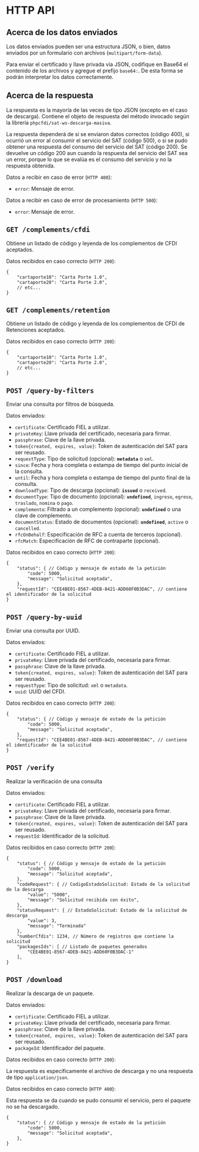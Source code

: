 # HTTP API

## Acerca de los datos enviados

Los datos enviados pueden ser una estructura JSON, o bien,
datos enviados por un formulario con archivos (`multipart/form-data`).

Para enviar el certificado y llave privada vía JSON, codifique en Base64 el contenido de los archivos
y agregue el prefijo `base64:`. De esta forma se podrán interpretar los datos correctamente.

## Acerca de la respuesta

La respuesta es la mayoría de las veces de tipo JSON (excepto en el caso de descarga).
Contiene el objeto de respuesta del método invocado según la librería `phpcfdi/sat-ws-descarga-masiva`.

La respuesta dependerá de si se enviaron datos correctos (código 400),
si ocurrió un error al consumir el servicio del SAT (código 500),
o si se pudo obtener una respuesta del consumo del servicio del SAT (código 200).
Se devuelve un código 200 aun cuando la respuesta del servicio del SAT sea un error,
porque lo que se evalúa es el consumo del servicio y no la respuesta obtenida.

Datos a recibir en caso de error (`HTTP 400`):

- `error`: Mensaje de error.

Datos a recibir en caso de error de procesamiento (`HTTP 500`):

- `error`: Mensaje de error.

## `GET /complements/cfdi`

Obtiene un listado de código y leyenda de los complementos de CFDI aceptados.

Datos recibidos en caso correcto (`HTTP 200`):

```json5
{
    "cartaporte10": "Carta Porte 1.0",
    "cartaporte20": "Carta Porte 2.0",
    // etc...
}
```

## `GET /complements/retention`

Obtiene un listado de código y leyenda de los complementos de CFDI de Retenciones aceptados.

Datos recibidos en caso correcto (`HTTP 200`):

```json5
{
    "cartaporte10": "Carta Porte 1.0",
    "cartaporte20": "Carta Porte 2.0",
    // etc...
}
```

## `POST /query-by-filters`

Enviar una consulta por filtros de búsqueda.

Datos enviados:

- `certificate`: Certificado FIEL a utilizar.
- `privateKey`: Llave privada del certificado, necesaria para firmar.
- `passphrase`: Clave de la llave privada.
- `token{created, expires, value}`: Token de autenticación del SAT para ser reusado.
- `requestType`: Tipo de solicitud (opcional): **`metadata`** o `xml`.
- `since`: Fecha y hora completa o estampa de tiempo del punto inicial de la consulta.
- `until`: Fecha y hora completa o estampa de tiempo del punto final de la consulta.
- `downloadType`: Tipo de descarga (opcional): **`issued`** o `received`.
- `documentType`: Tipo de documento (opcional): **`undefined`**, `ingreso`, `egreso`, `traslado`, `nomina` o `pago`.
- `complemento`: Filtrado a un complemento (opcional): **`undefined`** o una clave de complemento.
- `documentStatus`: Estado de documentos (opcional): **`undefined`**, `active` o `cancelled`.
- `rfcOnBehalf`: Especificación de RFC a cuenta de terceros (opcional).
- `rfcMatch`: Especificación de RFC de contraparte (opcional).

Datos recibidos en caso correcto (`HTTP 200`):

```json5
{
    "status": { // Código y mensaje de estado de la petición
        "code": 5000, 
        "message": "Solicitud aceptada",
    },
    "requestId": "CEE4BE01-8567-4DEB-8421-ADD60F0B3DAC", // contiene el identificador de la solicitud
}
```

## `POST /query-by-uuid`

Enviar una consulta por UUID.

Datos enviados:

- `certificate`: Certificado FIEL a utilizar.
- `privateKey`: Llave privada del certificado, necesaria para firmar.
- `passphrase`: Clave de la llave privada.
- `token{created, expires, value}`: Token de autenticación del SAT para ser reusado.
- `requestType`: Tipo de solicitud: `xml` o `metadata`.
- `uuid`: UUID del CFDI.

Datos recibidos en caso correcto (`HTTP 200`):

```json5
{
    "status": { // Código y mensaje de estado de la petición
        "code": 5000, 
        "message": "Solicitud aceptada",
    },
    "requestId": "CEE4BE01-8567-4DEB-8421-ADD60F0B3DAC", // contiene el identificador de la solicitud
}
```

## `POST /verify`

Realizar la verificación de una consulta

Datos enviados:

- `certificate`: Certificado FIEL a utilizar.
- `privateKey`: Llave privada del certificado, necesaria para firmar.
- `passphrase`: Clave de la llave privada.
- `token{created, expires, value}`: Token de autenticación del SAT para ser reusado.
- `requestId`: Identificador de la solicitud.

Datos recibidos en caso correcto (`HTTP 200`):

```json5
{
    "status": { // Código y mensaje de estado de la petición
        "code": 5000, 
        "message": "Solicitud aceptada",
    },
    "codeRequest": { // CodigoEstadoSolicitud: Estado de la solicitud de la descarga
        "value": "5000",
        "message": "Solicitud recibida con éxito",
    },
    "statusRequest": { // EstadoSolicitud: Estado de la solicitud de descarga
        "value": 3,
        "message": "Terminada"
    },
    "numberCfdis": 1234, // Número de registros que contiene la solicitud
    "packagesIds": [ // Listado de paquetes generados
        "CEE4BE01-8567-4DEB-8421-ADD60F0B3DAC-1"
    ],
}
```

## `POST /download`

Realizar la descarga de un paquete.

Datos enviados:

- `certificate`: Certificado FIEL a utilizar.
- `privateKey`: Llave privada del certificado, necesaria para firmar.
- `passphrase`: Clave de la llave privada.
- `token{created, expires, value}`: Token de autenticación del SAT para ser reusado.
- `packageId`: Identificador del paquete.

Datos recibidos en caso correcto (`HTTP 200`):

La respuesta es específicamente el archivo de descarga y no una respuesta de tipo `application/json`.

Datos recibidos en caso correcto (`HTTP 400`):

Esta respuesta se da cuando se pudo consumir el servicio, pero el paquete no se ha descargado.

```json5
{
    "status": { // Código y mensaje de estado de la petición
        "code": 5000, 
        "message": "Solicitud aceptada",
    },
}
```
